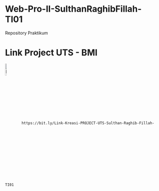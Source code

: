 # Web-Pro-II-SulthanRaghibFillah-TI01

Repository Praktikum

# Link Project UTS - BMI
<img align="center" alt="Kreasi Logo's" width="10%" src="https://i.postimg.cc/fyG8JwRT/Logo-Kreasi-NF-removebg-preview.png" />
<code>https://bit.ly/Link-Kreasi-PROJECT-UTS-Sulthan-Raghib-Fillah-TI01</code>